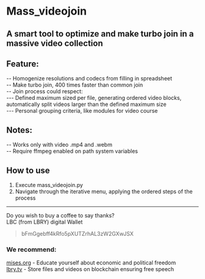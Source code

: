 # Mass_videojoin  
## A smart tool to optimize and make turbo join in a massive video collection  

## Feature:  
-- Homogenize resolutions and codecs from filling in spreadsheet  
-- Make turbo join, 400 times faster than common join  
-- Join process could respect:  
--- Defined maximum sized per file, generating ordered video blocks, automatically split videos larger than the defined maximum size  
--- Personal grouping criteria, like modules for video course  

## Notes:  
-- Works only with video .mp4 and .webm  
-- Require ffmpeg enabled on path system variables  

## How to use  
1. Execute mass_videojoin.py  
2. Navigate through the iterative menu, applying the ordered steps of the process  

---
Do you wish to buy a coffee to say thanks?  
LBC (from LBRY) digital Wallet  
> bFmGgebff4kRfo5pXUTZrhAL3zW2GXwJSX  

### We recommend:  
[mises.org](https://mises.org/) - Educate yourself about economic and political freedom  
[lbry.tv](http://lbry.tv/) - Store files and videos on blockchain ensuring free speech  